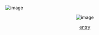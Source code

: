![image](https://github.com/user-attachments/assets/a69f33cd-eb47-457f-99fa-38e3aafec348)
<div id="header" align="center">

![image](https://github.com/user-attachments/assets/00072237-027e-4f7c-ab79-cca29115bf23)
 
<div id="header" align="center">

[entry](https://hallooangeredfisheh.carrd.co)

